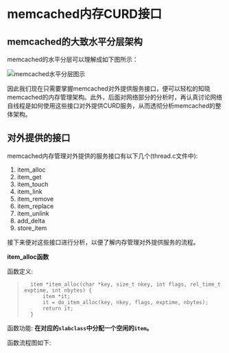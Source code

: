 memcached内存CURD接口
======================================

memcached的大致水平分层架构
-------------------------------------------

memcached的水平分层可以理解成如下图所示：

![memcached水平分层图示](https://github.com/whynotAC/analysis_memcached/blob/master/images/memory_interface.png)

因此我们现在只需要掌握memcached对外提供服务接口，便可以轻松的知晓memcached的内存管理架构。此外，后面对网络部分的分析时，再认真讨论网络自线程是如何使用这些接口对外提供CURD服务，从而透彻分析memcached的整体架构。

对外提供的接口
--------------------------------------------
memcached内存管理对外提供的服务接口有以下几个(thread.c文件中):

1. item_alloc
2. item_get
3. item_touch
4. item_link
5. item_remove
6. item_replace
7. item_unlink
8. add_delta
9. store_item

接下来便对这些接口进行分析，以便了解内存管理对外提供服务的流程。

**item_alloc函数**

函数定义:
>		item *item_alloc(char *key, size_t nkey, int flags, rel_time_t exptime, int nbytes) {
>			item *it;
>			it = do_item_alloc(key, nkey, flags, exptime, nbytes);
>			return it;
>		}

函数功能: 	**在对应的`slabclass`中分配一个空闲的`item`。**

函数流程图如下:
